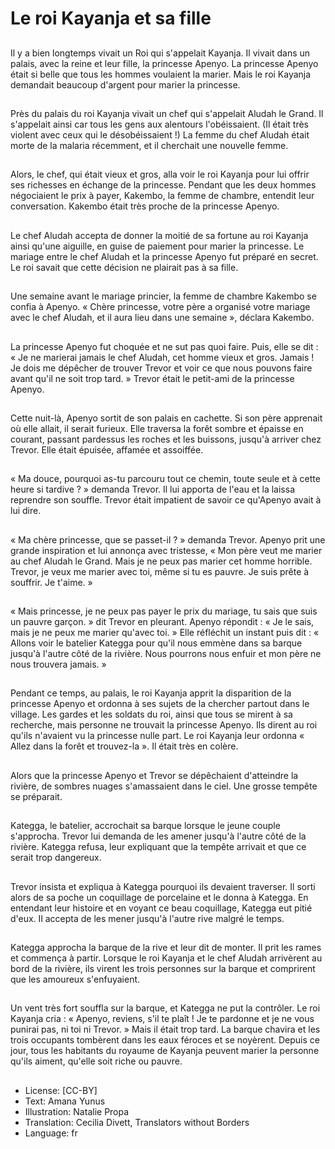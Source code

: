 # Le roi Kayanja et sa fille

##
Il y a bien longtemps vivait un Roi
qui s'appelait Kayanja. Il vivait dans
un palais, avec la reine et leur fille,
la princesse Apenyo.
La princesse Apenyo était si belle
que tous les hommes voulaient la
marier. Mais le roi Kayanja
demandait beaucoup d'argent pour
marier la princesse.

##
Près du palais du roi Kayanja vivait
un chef qui s'appelait Aludah le
Grand. Il s'appelait ainsi car tous les
gens aux alentours l'obéissaient. (Il
était très violent avec ceux qui le
désobéissaient !)
La femme du chef Aludah était
morte de la malaria récemment, et
il cherchait une nouvelle femme.

##
Alors, le chef, qui était vieux et
gros, alla voir le roi Kayanja pour lui
offrir ses richesses en échange de
la princesse.
Pendant que les deux hommes
négociaient le prix à payer,
Kakembo, la femme de chambre,
entendit leur conversation.
Kakembo était très proche de la
princesse Apenyo.

##
Le chef Aludah accepta de donner
la moitié de sa fortune au roi
Kayanja ainsi qu'une aiguille, en
guise de paiement pour marier la
princesse.
Le mariage entre le chef Aludah et
la princesse Apenyo fut préparé en
secret. Le roi savait que cette
décision ne plairait pas à sa fille.

##
Une semaine avant le mariage
princier, la femme de chambre
Kakembo se confia à Apenyo.
« Chère princesse, votre père a
organisé votre mariage avec le chef
Aludah, et il aura lieu dans une
semaine », déclara Kakembo.

##
La princesse Apenyo fut choquée et
ne sut pas quoi faire. Puis, elle se
dit : « Je ne marierai jamais le chef
Aludah, cet homme vieux et gros.
Jamais ! Je dois me dépêcher de
trouver Trevor et voir ce que nous
pouvons faire avant qu'il ne soit
trop tard. »
Trevor était le petit-ami de la
princesse Apenyo.

##
Cette nuit-là, Apenyo sortit de son
palais en cachette. Si son père
apprenait où elle allait, il serait
furieux.
Elle traversa la forêt sombre et
épaisse en courant, passant pardessus les roches et les buissons,
jusqu'à arriver chez Trevor. Elle était
épuisée, affamée et assoiffée.

##
« Ma douce, pourquoi as-tu
parcouru tout ce chemin, toute
seule et à cette heure si tardive ? »
demanda Trevor. Il lui apporta de
l'eau et la laissa reprendre son
souffle.
Trevor était impatient de savoir ce
qu'Apenyo avait à lui dire.

##
« Ma chère princesse, que se passet-il ? » demanda Trevor.
Apenyo prit une grande inspiration
et lui annonça avec tristesse, « Mon
père veut me marier au chef Aludah
le Grand. Mais je ne peux pas
marier cet homme horrible. Trevor,
je veux me marier avec toi, même
si tu es pauvre. Je suis prête à
souffrir. Je t'aime. »

##
« Mais princesse, je ne peux pas
payer le prix du mariage, tu sais
que suis un pauvre garçon. » dit
Trevor en pleurant.
Apenyo répondit : « Je le sais, mais
je ne peux me marier qu'avec toi. »
Elle réfléchit un instant puis dit : «
Allons voir le batelier Kategga pour
qu'il nous emmène dans sa barque
jusqu'à l'autre côté de la rivière.
Nous pourrons nous enfuir et mon
père ne nous trouvera jamais. »

##
Pendant ce temps, au palais, le roi
Kayanja apprit la disparition de la
princesse Apenyo et ordonna à ses
sujets de la chercher partout dans
le village.
Les gardes et les soldats du roi,
ainsi que tous se mirent à sa
recherche, mais personne ne
trouvait la princesse Apenyo.
Ils dirent au roi qu'ils n'avaient vu la
princesse nulle part. Le roi Kayanja
leur ordonna « Allez dans la forêt et
trouvez-la ». Il était très en colère.

##
Alors que la princesse Apenyo et
Trevor se dépêchaient d'atteindre la
rivière, de sombres nuages
s'amassaient dans le ciel. Une
grosse tempête se préparait.

##
Kategga, le batelier, accrochait sa
barque lorsque le jeune couple
s'approcha. Trevor lui demanda de
les amener jusqu'à l'autre côté de
la rivière.
Kategga refusa, leur expliquant que
la tempête arrivait et que ce serait
trop dangereux.

##
Trevor insista et expliqua à Kategga
pourquoi ils devaient traverser. Il
sorti alors de sa poche un
coquillage de porcelaine et le donna
à Kategga.
En entendant leur histoire et en
voyant ce beau coquillage, Kategga
eut pitié d'eux. Il accepta de les
mener jusqu'à l'autre rive malgré le
temps.

##
Kategga approcha la barque de la
rive et leur dit de monter. Il prit les
rames et commença à partir.
Lorsque le roi Kayanja et le chef
Aludah arrivèrent au bord de la
rivière, ils virent les trois personnes
sur la barque et comprirent que les
amoureux s'enfuyaient.

##
Un vent très fort souffla sur la
barque, et Kategga ne put la
contrôler. Le roi Kayanja cria : «
Apenyo, reviens, s'il te plaît ! Je te
pardonne et je ne vous punirai pas,
ni toi ni Trevor. »
Mais il était trop tard. La barque
chavira et les trois occupants
tombèrent dans les eaux féroces et
se noyèrent.
Depuis ce jour, tous les habitants
du royaume de Kayanja peuvent
marier la personne qu'ils aiment,
qu'elle soit riche ou pauvre.

##
* License: [CC-BY]
* Text: Amana Yunus
* Illustration: Natalie Propa
* Translation: Cecilia Divett, Translators without Borders
* Language: fr
